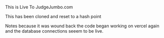 This is Live To JudgeJumbo.com

This has been cloned and reset to a hash point

Notes because it was wound back the code began working
on vercel again and the database connections seeem to be live.

<!-- npm run dev -->
